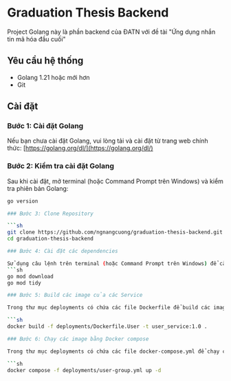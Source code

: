 # Graduation Thesis Backend

Project Golang này là phần backend của ĐATN với đề tài "Ứng dụng nhắn tin mã hóa đầu cuối"

## Yêu cầu hệ thống

- Golang 1.21 hoặc mới hơn
- Git

## Cài đặt

### Bước 1: Cài đặt Golang

Nếu bạn chưa cài đặt Golang, vui lòng tải và cài đặt từ trang web chính thức: [https://golang.org/dl/](https://golang.org/dl/)

### Bước 2: Kiểm tra cài đặt Golang

Sau khi cài đặt, mở terminal (hoặc Command Prompt trên Windows) và kiểm tra phiên bản Golang:

```sh
go version

### Bước 3: Clone Repository

```sh
git clone https://github.com/ngnangcuong/graduation-thesis-backend.git
cd graduation-thesis-backend

### Bước 4: Cài đặt các dependencies

Sử dụng câu lệnh trên terminal (hoặc Command Prompt trên Windows) để cài đặt dependencies:
```sh
go mod download
go mod tidy

### Bước 5: Build các image của các Service

Trong thư mục deployments có chứa các file Dockerfile để build các image ứng với mỗi Service trong hệ thống. Sử dụng câu lệnh để build các image, ví dụ với User Service:

```sh
docker build -f deployments/Dockerfile.User -t user_service:1.0 .

### Bước 6: Chạy các image bằng Docker compose

Trong thư mục deployments có chứa các file docker-compose.yml để chạy các image ứng với mỗi Service trong hệ thống. Sử dụng câu lệnh để chạy các Service, ví dụ với User Service và Group Service:

```sh
docker compose -f deployments/user-group.yml up -d
